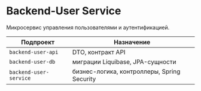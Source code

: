 # Backend-User Service

Микросервис управления пользователями и аутентификацией.

| Подпроект | Назначение |
|-----------|-----------|
| `backend-user-api`     | DTO, контракт API |
| `backend-user-db`      | миграции Liquibase, JPA-сущности |
| `backend-user-service` | бизнес-логика, контроллеры, Spring Security |